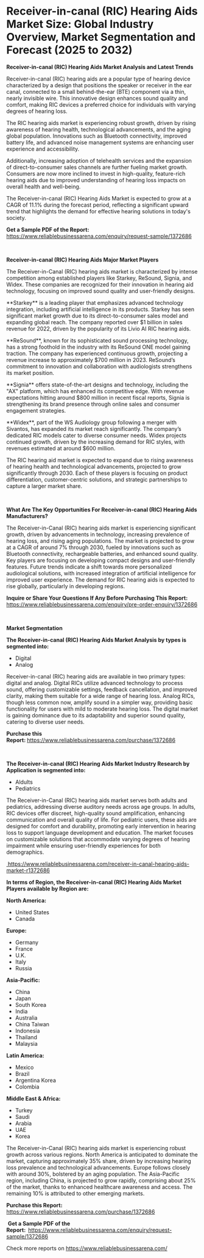 <p><h1>Receiver-in-canal (RIC) Hearing Aids Market Size: Global Industry Overview, Market Segmentation and Forecast (2025 to 2032)</h1></p><p><strong>Receiver-in-canal (RIC) Hearing Aids Market Analysis and Latest Trends</strong></p>
<p><p>Receiver-in-canal (RIC) hearing aids are a popular type of hearing device characterized by a design that positions the speaker or receiver in the ear canal, connected to a small behind-the-ear (BTE) component via a thin, nearly invisible wire. This innovative design enhances sound quality and comfort, making RIC devices a preferred choice for individuals with varying degrees of hearing loss. </p><p>The RIC hearing aids market is experiencing robust growth, driven by rising awareness of hearing health, technological advancements, and the aging global population. Innovations such as Bluetooth connectivity, improved battery life, and advanced noise management systems are enhancing user experience and accessibility. </p><p>Additionally, increasing adoption of telehealth services and the expansion of direct-to-consumer sales channels are further fueling market growth. Consumers are now more inclined to invest in high-quality, feature-rich hearing aids due to improved understanding of hearing loss impacts on overall health and well-being. </p><p>The Receiver-in-canal (RIC) Hearing Aids Market is expected to grow at a CAGR of 11.1% during the forecast period, reflecting a significant upward trend that highlights the demand for effective hearing solutions in today's society.</p></p>
<p><strong>Get a Sample PDF of the Report:&nbsp;</strong> <a href="https://www.reliablebusinessarena.com/enquiry/request-sample/1372686?utm_campaign=1948&utm_medium=2&utm_source=Github&utm_content=ia&utm_term=22032025&utm_id=receiver-in-canal-ric-hearing-aids">https://www.reliablebusinessarena.com/enquiry/request-sample/1372686</a></p>
<p>&nbsp;</p>
<p><strong>Receiver-in-canal (RIC) Hearing Aids Major Market Players</strong></p>
<p><p>The Receiver-in-Canal (RIC) hearing aids market is characterized by intense competition among established players like Starkey, ReSound, Signia, and Widex. These companies are recognized for their innovation in hearing aid technology, focusing on improved sound quality and user-friendly designs.</p><p>**Starkey** is a leading player that emphasizes advanced technology integration, including artificial intelligence in its products. Starkey has seen significant market growth due to its direct-to-consumer sales model and expanding global reach. The company reported over $1 billion in sales revenue for 2022, driven by the popularity of its Livio AI RIC hearing aids.</p><p>**ReSound**, known for its sophisticated sound processing technology, has a strong foothold in the industry with its ReSound ONE model gaining traction. The company has experienced continuous growth, projecting a revenue increase to approximately $700 million in 2023. ReSound’s commitment to innovation and collaboration with audiologists strengthens its market position.</p><p>**Signia** offers state-of-the-art designs and technology, including the "AX" platform, which has enhanced its competitive edge. With revenue expectations hitting around $800 million in recent fiscal reports, Signia is strengthening its brand presence through online sales and consumer engagement strategies.</p><p>**Widex**, part of the WS Audiology group following a merger with Sivantos, has expanded its market reach significantly. The company’s dedicated RIC models cater to diverse consumer needs. Widex projects continued growth, driven by the increasing demand for RIC styles, with revenues estimated at around $600 million.</p><p>The RIC hearing aid market is expected to expand due to rising awareness of hearing health and technological advancements, projected to grow significantly through 2030. Each of these players is focusing on product differentiation, customer-centric solutions, and strategic partnerships to capture a larger market share.</p></p>
<p>&nbsp;</p>
<p><strong>What Are The Key Opportunities For Receiver-in-canal (RIC) Hearing Aids Manufacturers?</strong></p>
<p><p>The Receiver-in-Canal (RIC) hearing aids market is experiencing significant growth, driven by advancements in technology, increasing prevalence of hearing loss, and rising aging populations. The market is projected to grow at a CAGR of around 7% through 2030, fueled by innovations such as Bluetooth connectivity, rechargeable batteries, and enhanced sound quality. Key players are focusing on developing compact designs and user-friendly features. Future trends indicate a shift towards more personalized audiological solutions, with increased integration of artificial intelligence for improved user experience. The demand for RIC hearing aids is expected to rise globally, particularly in developing regions.</p></p>
<p><strong>Inquire or Share Your Questions If Any Before Purchasing This Report:</strong> <a href="https://www.reliablebusinessarena.com/enquiry/pre-order-enquiry/1372686?utm_campaign=1948&utm_medium=2&utm_source=Github&utm_content=ia&utm_term=22032025&utm_id=receiver-in-canal-ric-hearing-aids">https://www.reliablebusinessarena.com/enquiry/pre-order-enquiry/1372686</a></p>
<p>&nbsp;</p>
<p><strong>Market Segmentation</strong></p>
<p><strong>The Receiver-in-canal (RIC) Hearing Aids Market Analysis by types is segmented into:</strong></p>
<p><ul><li>Digital</li><li>Analog</li></ul></p>
<p><p>Receiver-in-canal (RIC) hearing aids are available in two primary types: digital and analog. Digital RICs utilize advanced technology to process sound, offering customizable settings, feedback cancellation, and improved clarity, making them suitable for a wide range of hearing loss. Analog RICs, though less common now, amplify sound in a simpler way, providing basic functionality for users with mild to moderate hearing loss. The digital market is gaining dominance due to its adaptability and superior sound quality, catering to diverse user needs.</p></p>
<p><strong>Purchase this Report:&nbsp;</strong><a href="https://www.reliablebusinessarena.com/purchase/1372686?utm_campaign=1948&utm_medium=2&utm_source=Github&utm_content=ia&utm_term=22032025&utm_id=receiver-in-canal-ric-hearing-aids">https://www.reliablebusinessarena.com/purchase/1372686</a></p>
<p>&nbsp;</p>
<p><strong>The Receiver-in-canal (RIC) Hearing Aids Market Industry Research by Application is segmented into:</strong></p>
<p><ul><li>Aldults</li><li>Pediatrics</li></ul></p>
<p><p>The Receiver-in-Canal (RIC) hearing aids market serves both adults and pediatrics, addressing diverse auditory needs across age groups. In adults, RIC devices offer discreet, high-quality sound amplification, enhancing communication and overall quality of life. For pediatric users, these aids are designed for comfort and durability, promoting early intervention in hearing loss to support language development and education. The market focuses on customizable solutions that accommodate varying degrees of hearing impairment while ensuring user-friendly experiences for both demographics.</p></p>
<p><a href="https://www.reliablebusinessarena.com/receiver-in-canal-hearing-aids-market-r1372686?utm_campaign=1948&utm_medium=2&utm_source=Github&utm_content=ia&utm_term=22032025&utm_id=receiver-in-canal-ric-hearing-aids">&nbsp;https://www.reliablebusinessarena.com/receiver-in-canal-hearing-aids-market-r1372686</a></p>
<p><strong>In terms of Region, the Receiver-in-canal (RIC) Hearing Aids Market Players available by Region are:</strong></p>
<p>
    <p> <strong> North America: </strong>
        <ul>
            <li>United States</li>
            <li>Canada</li>
        </ul>
        </p> 
    <p> <strong> Europe: </strong>
        <ul>
            <li>Germany</li>
            <li>France</li>
            <li>U.K.</li>
            <li>Italy</li>
            <li>Russia</li>
        </ul>
        </p> 
    <p> <strong> Asia-Pacific: </strong>
        <ul>
            <li>China</li>
            <li>Japan</li>
            <li>South Korea</li>
            <li>India</li>
            <li>Australia</li>
            <li>China Taiwan</li>
            <li>Indonesia</li>
            <li>Thailand</li>
            <li>Malaysia</li>
        </ul>
        </p> 
    <p> <strong> Latin America: </strong>
        <ul>
            <li>Mexico</li>
            <li>Brazil</li>
            <li>Argentina Korea</li>
            <li>Colombia</li>
        </ul>
        </p> 
    <p> <strong> Middle East & Africa: </strong>
        <ul>
            <li>Turkey</li>
            <li>Saudi</li>
            <li>Arabia</li>
            <li>UAE</li>
            <li>Korea</li>
        </ul>
    </p>
    </p>
<p><p>The Receiver-in-Canal (RIC) hearing aids market is experiencing robust growth across various regions. North America is anticipated to dominate the market, capturing approximately 35% share, driven by increasing hearing loss prevalence and technological advancements. Europe follows closely with around 30%, bolstered by an aging population. The Asia-Pacific region, including China, is projected to grow rapidly, comprising about 25% of the market, thanks to enhanced healthcare awareness and access. The remaining 10% is attributed to other emerging markets.</p></p>
<p><strong>Purchase this Report: </strong><a href="https://www.reliablebusinessarena.com/purchase/1372686?utm_campaign=1948&utm_medium=2&utm_source=Github&utm_content=ia&utm_term=22032025&utm_id=receiver-in-canal-ric-hearing-aids">https://www.reliablebusinessarena.com/purchase/1372686</a></p>
<p>&nbsp;<strong>Get a Sample PDF of the Report:&nbsp;&nbsp;</strong><a href="https://www.reliablebusinessarena.com/enquiry/request-sample/1372686?utm_campaign=1948&utm_medium=2&utm_source=Github&utm_content=ia&utm_term=22032025&utm_id=receiver-in-canal-ric-hearing-aids">https://www.reliablebusinessarena.com/enquiry/request-sample/1372686</a></p>
<p><strong></strong></p>
<p>Check more reports on <a href="https://www.reliablebusinessarena.com/?utm_campaign=1948&utm_medium=2&utm_source=Github&utm_content=ia&utm_term=22032025&utm_id=receiver-in-canal-ric-hearing-aids">https://www.reliablebusinessarena.com/</a></p>